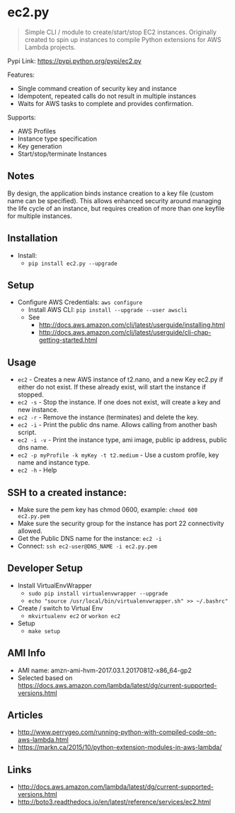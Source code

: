 # ec2.py

> Simple CLI / module to create/start/stop EC2 instances.
> Originally created to spin up instances to compile Python extensions for AWS Lambda projects.

Pypi Link: https://pypi.python.org/pypi/ec2.py

Features: 

- Single command creation of security key and instance
- Idempotent, repeated calls do not result in multiple instances
- Waits for AWS tasks to complete and provides confirmation.

Supports:

- AWS Profiles
- Instance type specification
- Key generation
- Start/stop/terminate Instances

## Notes

By design, the application binds instance creation to a key file (custom name can be specified). 
This allows enhanced security around managing the life cycle of an instance,
but requires creation of more than one keyfile for multiple instances.

## Installation

- Install:
    - `pip install ec2.py --upgrade`

## Setup

- Configure AWS Credentials: `aws configure`
    - Install AWS CLI: `pip install --upgrade --user awscli`
    - See
        - http://docs.aws.amazon.com/cli/latest/userguide/installing.html
        - http://docs.aws.amazon.com/cli/latest/userguide/cli-chap-getting-started.html

## Usage

- `ec2` - Creates a new AWS instance of t2.nano, and a new Key ec2.py if either do not exist. If these already exist, will start the instance if stopped.
- `ec2 -s` - Stop the instance. If one does not exist, will create a key and new instance.
- `ec2 -r` - Remove the instance (terminates) and delete the key.
- `ec2 -i` - Print the public dns name. Allows calling from another bash script.
- `ec2 -i -v` - Print the instance type, ami image, public ip address, public dns name.
- `ec2 -p myProfile -k myKey -t t2.medium` - Use a custom profile, key name and instance type.
- `ec2 -h` - Help

## SSH to a created instance:

- Make sure the pem key has chmod 0600, example: `chmod 600 ec2.py.pem`
- Make sure the security group for the instance has port 22 connectivity allowed.
- Get the Public DNS name for the instance: `ec2 -i`
- Connect: `ssh ec2-user@DNS_NAME -i ec2.py.pem`

## Developer Setup

- Install VirtualEnvWrapper
    - `sudo pip install virtualenvwrapper --upgrade`
    - `echo "source /usr/local/bin/virtualenvwrapper.sh" >> ~/.bashrc"`
- Create / switch to Virtual Env
    - `mkvirtualenv ec2` or `workon ec2`
- Setup
    - `make setup`

## AMI Info 

- AMI name: amzn-ami-hvm-2017.03.1.20170812-x86_64-gp2
- Selected based on https://docs.aws.amazon.com/lambda/latest/dg/current-supported-versions.html

## Articles

- http://www.perrygeo.com/running-python-with-compiled-code-on-aws-lambda.html
- https://markn.ca/2015/10/python-extension-modules-in-aws-lambda/

## Links

- http://docs.aws.amazon.com/lambda/latest/dg/current-supported-versions.html
- http://boto3.readthedocs.io/en/latest/reference/services/ec2.html
